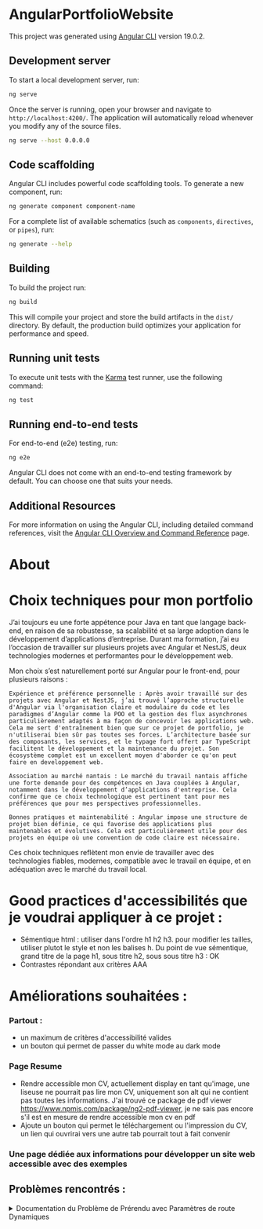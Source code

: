 # AngularPortfolioWebsite

This project was generated using [Angular CLI](https://github.com/angular/angular-cli) version 19.0.2.

## Development server

To start a local development server, run:

```bash
ng serve
```

Once the server is running, open your browser and navigate to `http://localhost:4200/`. The application will automatically reload whenever you modify any of the source files.

```bash
ng serve --host 0.0.0.0
```

## Code scaffolding

Angular CLI includes powerful code scaffolding tools. To generate a new component, run:

```bash
ng generate component component-name
```

For a complete list of available schematics (such as `components`, `directives`, or `pipes`), run:

```bash
ng generate --help
```

## Building

To build the project run:

```bash
ng build
```

This will compile your project and store the build artifacts in the `dist/` directory. By default, the production build optimizes your application for performance and speed.

## Running unit tests

To execute unit tests with the [Karma](https://karma-runner.github.io) test runner, use the following command:

```bash
ng test
```

## Running end-to-end tests

For end-to-end (e2e) testing, run:

```bash
ng e2e
```

Angular CLI does not come with an end-to-end testing framework by default. You can choose one that suits your needs.

## Additional Resources

For more information on using the Angular CLI, including detailed command references, visit the [Angular CLI Overview and Command Reference](https://angular.dev/tools/cli) page.

# About

# Choix techniques pour mon portfolio

J’ai toujours eu une forte appétence pour Java en tant que langage back-end, en raison de sa robustesse, sa scalabilité et sa large adoption dans le développement d’applications d’entreprise. Durant ma formation, j’ai eu l’occasion de travailler sur plusieurs projets avec Angular et NestJS, deux technologies modernes et performantes pour le développement web.

Mon choix s’est naturellement porté sur Angular pour le front-end, pour plusieurs raisons :

    Expérience et préférence personnelle : Après avoir travaillé sur des projets avec Angular et NestJS, j’ai trouvé l’approche structurelle d'Angular via l'organisation claire et modulaire du code et les paradigmes d’Angular comme la POO et la gestion des flux asynchrones particulièrement adaptés à ma façon de concevoir les applications web. Cela me sert d'entraînement bien que sur ce projet de portfolio, je n'utiliserai bien sûr pas toutes ses forces. L’architecture basée sur des composants, les services, et le typage fort offert par TypeScript facilitent le développement et la maintenance du projet. Son écosystème complet est un excellent moyen d'aborder ce qu'on peut faire en developpement web.

    Association au marché nantais : Le marché du travail nantais affiche une forte demande pour des compétences en Java couplées à Angular, notamment dans le développement d’applications d'entreprise. Cela confirme que ce choix technologique est pertinent tant pour mes préférences que pour mes perspectives professionnelles.

    Bonnes pratiques et maintenabilité : Angular impose une structure de projet bien définie, ce qui favorise des applications plus maintenables et évolutives. Cela est particulièrement utile pour des projets en équipe où une convention de code claire est nécessaire.

Ces choix techniques reflètent mon envie de travailler avec des technologies fiables, modernes, compatible avec le travail en équipe, et en adéquation avec le marché du travail local.

# Good practices d'accessibilités que je voudrai appliquer à ce projet :

- Sémentique html : utiliser dans l'ordre h1 h2 h3. pour modifier les tailles, utiliser plutot le style et non les balises h. Du point de vue sémentique, grand titre de la page h1, sous titre h2, sous sous titre h3 <etc> : OK
- Contrastes répondant aux critères AAA

# Améliorations souhaitées :

### Partout :
- un maximum de critères d'accessibilité valides
- un bouton qui permet de passer du white mode au dark mode
  
### Page Resume

- Rendre accessible mon CV, actuellement display en tant qu'image, une liseuse ne pourrait pas lire mon CV, uniquement son alt qui ne contient pas toutes les informations. J'ai trouvé ce package de pdf viewer https://www.npmjs.com/package/ng2-pdf-viewer, je ne sais pas encore s'il est en mesure de rendre accessible mon cv en pdf
- Ajoute un bouton qui permet le téléchargement ou l'impression du CV, un lien qui ouvrirai vers une autre tab pourrait tout à fait convenir

### Une page dédiée aux informations pour développer un site web accessible avec des exemples

## Problèmes rencontrés :

<details>
<summary>Documentation du Problème de Prérendu avec Paramètres de route Dynamiques</summary> 
Contexte
Lors de la configuration du prérendu pour une application Angular utilisant des routes dynamiques, une erreur est survenue indiquant que la fonction getPrerenderParams est manquante pour la route projects/:id. Le projet utilise des composants et services autonomes avec Angular v19 et la nouvelle fonctionnalité de mode de rendu au niveau des routes.

Erreurs Rencontrées
Erreur de Prérendu:
```
The 'projects/:id' route uses prerendering and includes parameters, but 'getPrerenderParams' is missing. Please define 'getPrerenderParams' function for this route in your server routing configuration or specify a different 'renderMode'.
```

Erreur de Correspondance de Route:

```
The 'projects/*' server route does not match any routes defined in the Angular routing configuration (typically provided as a part of the 'provideRouter' call). Please make sure that the mentioned server route is present in the Angular routing configuration.
```
Configuration Actuelle

app.routes.ts

```
import { Routes } from '@angular/router';
import { HomeComponent } from './home/home.component';
import { ProjetsComponent } from './projets/projets.component';
import { ContactComponent } from './contact/contact.component';
import { ProjectDetailsComponent } from './project-details/project-details.component';

export const routes: Routes = [
    { path: '', redirectTo: '/home', pathMatch: 'full' },
    { path: 'home', component: HomeComponent },
    { path: 'projets', component: ProjetsComponent },
    { path: 'contact', component: ContactComponent },
    { path: 'projects/:name', component: ProjectDetailsComponent }
];
```
app.routes.server.ts
```
.routes.server.ts
import { RenderMode, ServerRoute } from '@angular/ssr';
import { ProjectsService } from './_services/projects.service';
import { inject } from '@angular/core';

export const serverRoutes: ServerRoute[] = [
  {
    path: '**',
    renderMode: RenderMode.Prerender
  },
  {
    path: 'projects/:id',
    renderMode: RenderMode.Prerender,
    async getPrerenderParams() {
      const projectService = inject(ProjectsService);
      const projects = projectService.GetProjects();
      return projects.map(project => ({ id: project.id.toString() }));
    },
  }
];
```
Fichier projects.service.ts
```
import { Injectable } from '@angular/core';
import { Project } from '../_models/Project';
import { tag } from '../_models/Tag';

@Injectable({
  providedIn: 'root'
})
export class ProjectsService {
  projects: Project[] = [
    { id: 0, name: 'Sample Angular App', summary: 'Test Description', description: 'Lorem ipsum dolor sit amet...', projectlink: '//www.github.com', pictures: [], tags: [tag.ANGULAR, tag.TYPESCRIPT] },
    // autres projets...
  ];

  GetProjects() {
    return this.projects;
  }

  GetProjectById(id: number): Project {
    let project = this.projects.find(project => project.id === id);
    if (project === undefined) {
      throw new TypeError("There is no project that matches the id: " + id);
    }
    return project;
  }
}
```
Fichier main.ts
```
import { bootstrapApplication } from '@angular/platform-browser';
import { appConfig } from './app/app.config';
import { AppComponent } from './app/app.component';

bootstrapApplication(AppComponent, appConfig)
  .catch((err) => console.error(err));
  ```

  Solution : Creer manuellement des pages statiques pour ne plus rencontrer ce problème
  OU trouver une version d'angular antérieure qui supporterai angular universal
  </details>
